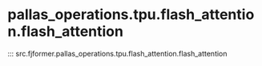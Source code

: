 # pallas_operations.tpu.flash_attention.flash_attention
::: src.fjformer.pallas_operations.tpu.flash_attention.flash_attention